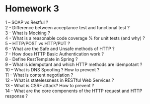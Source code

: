 # Homework 3
1 – SOAP vs Restful ?<br>
2 - Difference between acceptance test and functional test ?<br>
3 - What is Mocking ?<br>
4 - What is a reasonable code coverage % for unit tests (and why) ?<br>
5 – HTTP/POST vs HTTP/PUT ?<br>
6 - What are the Safe and Unsafe methods of HTTP ?<br>
7 - How does HTTP Basic Authentication work ?<br>
8 - Define RestTemplate in Spring ?<br>
9 – What is idempotant and which HTTP methods are idempotant ?<br>
10 – What is DNS Spoofing ? How to prevent ?<br>
11 – What is content negotiation ?<br>
12 – What is statelessness in RESTful Web Services ?<br>
13 - What is CSRF attack? How to prevent ?<br>
14 - What are the core components of the HTTP request and HTTP response ?<br>


